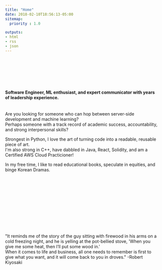 ```yaml
---
title: "Home"
date: 2018-02-10T18:56:13-05:00
sitemap:
  priority : 1.0

outputs:
- html
- rss
- json
---
```


&nbsp;  
&nbsp; 
&nbsp;  
&nbsp;   
&nbsp;  
&nbsp;   

#### Software Engineer, ML enthusiast, and expert communicator with years of leadership experience.  

\
Are you looking for someone who can hop between server-side development and machine learning?  
Perhaps someone with a track record of academic success, accountability, and strong interpersonal skills?  

Strongest in Python, I love the art of turning code into a readable, reusable piece of art.  
I'm also strong in C++, have dabbled in Java, React, Solidity, and am a Certified AWS Cloud Practicioner!  


In my free time, I like to read educational books, speculate in equities, and binge Korean Dramas.  


&nbsp;  
&nbsp; 
&nbsp;  
&nbsp;   
&nbsp;  
&nbsp;  
&nbsp;  
&nbsp;  
&nbsp;  
&nbsp;  
&nbsp;   

 "It reminds me of the story of the guy sitting with firewood in his arms on a cold freezing night, and he is yelling at the pot-bellied stove, 'When you give me some heat, then I’ll put some wood in.' &nbsp;  
  When it comes to life and business, all one needs to remember is first to give what you want, and it will come back to you in droves." -Robert Kiyosaki


